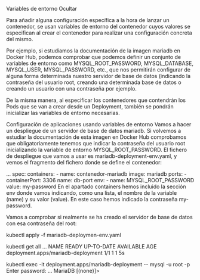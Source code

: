 Variables de entorno
Ocultar

Para añadir alguna configuración específica a la hora de lanzar un contenedor, se usan variables de entorno del contenedor cuyos valores se especifican al crear el contenedor para realizar una configuración concreta del mismo.

Por ejemplo, si estudiamos la documentación de la imagen mariadb en Docker Hub, podemos comprobar que podemos definir un conjunto de variables de entorno como MYSQL_ROOT_PASSWORD, MYSQL_DATABASE, MYSQL_USER, MYSQL_PASSWORD, etc., que nos permitirán configurar de alguna forma determinada nuestro servidor de base de datos (indicando la contraseña del usuario root, creando una determinada base de datos o creando un usuario con una contraseña por ejemplo.

De la misma manera, al especificar los contenedores que contendrán los Pods que se van a crear desde un Deployment, también se pondrán inicializar las variables de entorno necesarias.

Configuración de aplicaciones usando variables de entorno
Vamos a hacer un despliegue de un servidor de base de datos mariadb. Si volvemos a estudiar la documentación de esta imagen en Docker Hub comprobamos que obligatoriamente tenemos que indicar la contraseña del usuario root inicializando la variable de entorno MYSQL_ROOT_PASSWORD. El fichero de despliegue que vamos a usar es mariadb-deployment-env.yaml, y vemos el fragmento del fichero donde se define el contenedor:

...
spec:
containers: - name: contenedor-mariadb
image: mariadb
ports: - containerPort: 3306
name: db-port
env: - name: MYSQL_ROOT_PASSWORD
value: my-password
En el apartado containers hemos incluido la sección env donde vamos indicando, como una lista, el nombre de la variable (name) y su valor (value). En este caso hemos indicado la contraseña my-password.

Vamos a comprobar si realmente se ha creado el servidor de base de datos con esa contraseña del root:

kubectl apply -f mariadb-deploymen-env.yaml

kubectl get all
...
NAME READY UP-TO-DATE AVAILABLE AGE
deployment.apps/mariadb-deployment 1/1 1 1 5s

kubectl exec -it deployment.apps/mariadb-deployment -- mysql -u root -p
Enter password:
...
MariaDB [(none)]>
